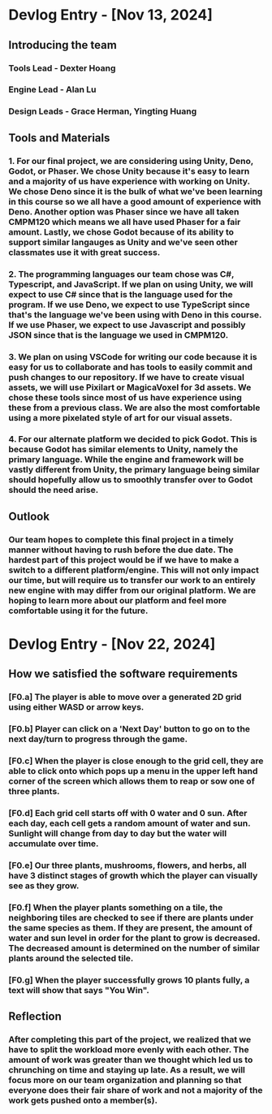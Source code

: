 # Devlog Entry - [Nov 13, 2024]
## Introducing the team 

### Tools Lead - Dexter Hoang
### Engine Lead - Alan Lu
### Design Leads - Grace Herman, Yingting Huang

## Tools and Materials
### 1. For our final project, we are considering using Unity, Deno, Godot, or Phaser. We chose Unity because it's easy to learn and a majority of us have experience with working on Unity. We chose Deno since it is the bulk of what we've been learning in this course so we all have a good amount of experience with Deno. Another option was Phaser since we have all taken CMPM120 which means we all have used Phaser for a fair amount. Lastly, we chose Godot because of its ability to support similar langauges as Unity and we've seen other classmates use it with great success.

### 2. The programming languages our team chose was C#, Typescript, and JavaScript. If we plan on using Unity, we will expect to use C# since that is the language used for the program. If we use Deno, we expect to use TypeScript since that's the language we've been using with Deno in this course. If we use Phaser, we expect to use Javascript and possibly JSON since that is the language we used in CMPM120.

### 3. We plan on using VSCode for writing our code because it is easy for us to collaborate and has tools to easily commit and push changes to our repository. If we have to create visual assets, we will use Pixilart or MagicaVoxel for 3d assets. We chose these tools since most of us have experience using these from a previous class. We are also the most comfortable using a more pixelated style of art for our visual assets. 

### 4. For our alternate platform we decided to pick Godot. This is because Godot has similar elements to Unity, namely the primary language. While the engine and framework will be vastly different from Unity, the primary language being similar should hopefully allow us to smoothly transfer over to Godot should the need arise. 

## Outlook 
### Our team hopes to complete this final project in a timely manner without having to rush before the due date. The hardest part of this project would be if we have to make a switch to a different platform/engine. This will not only impact our time, but will require us to transfer our work to an entirely new engine with may differ from our original platform. We are hoping to learn more about our platform and feel more comfortable using it for the future. 

# Devlog Entry - [Nov 22, 2024]

## How we satisfied the software requirements

### [F0.a] The player is able to move over a generated 2D grid using either WASD or arrow keys.
### [F0.b] Player can click on a 'Next Day' button to go on to the next day/turn to progress through the game. 
### [F0.c] When the player is close enough to the grid cell, they are able to click onto which pops up a menu in the upper left hand corner of the screen which allows them to reap or sow one of three plants. 
### [F0.d] Each grid cell starts off with 0 water and 0 sun. After each day, each cell gets a random amount of water and sun. Sunlight will change from day to day but the water will accumulate over time. 
### [F0.e] Our three plants, mushrooms, flowers, and herbs, all have 3 distinct stages of growth which the player can visually see as they grow.
### [F0.f] When the player plants something on a tile, the neighboring tiles are checked to see if there are plants under the same species as them. If they are present, the amount of water and sun level in order for the plant to grow is decreased. The decreased amount is determined on the number of similar plants around the selected tile.
### [F0.g] When the player successfully grows 10 plants fully, a text will show that says "You Win". 

## Reflection

### After completing this part of the project, we realized that we have to split the workload more evenly with each other. The amount of work was greater than we thought which led us to chrunching on time and staying up late. As a result, we will focus more on our team organization and planning so that everyone does their fair share of work and not a majority of the work gets pushed onto a member(s).
